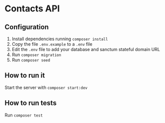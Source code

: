 # Contacts API

## Configuration

1. Install dependencies running `composer install`
2. Copy the file `.env.example` to a `.env` file
3. Edit the `.env` file to add your database and sanctum stateful domain URL
4. Run `composer migration`
5. Run `composer seed`

## How to run it

Start the server with `composer start:dev`

## How to run tests

Run `composer test`
